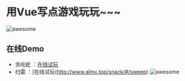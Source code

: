 # 用Vue写点游戏玩玩~~~

![awesome](https://github.com/ordinaryA/snack/blob/master/supply/mai.jpg)

## 在线Demo

- 贪吃蛇 ：[在线试玩](http://www.almx.top/snack)
- 扫雷 ：[在线试玩(http://www.almx.top/snack/#/sweep)
![awesome](https://github.com/ordinaryA/snack/blob/master/supply/snack.png)
